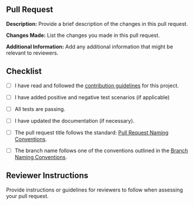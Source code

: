 ## Pull Request

**Description:**
Provide a brief description of the changes in this pull request.

**Changes Made:**
List the changes you made in this pull request.

**Additional Information:**
Add any additional information that might be relevant to reviewers.

## Checklist
- [ ] I have read and followed the [contribution guidelines](README.md#contributing) for this project.
- [ ] I have added positive and negative test scenarios (if applicable)
- [ ] All tests are passing.
- [ ] I have updated the documentation (if necessary).
- [ ] The pull request title follows the standard: [Pull Request Naming Conventions](https://github.com/afet-yonetim-sistemi/ays-be-api-automation/blob/main/CONTRIBUTING.md#pull-request-naming-conventions).
- [ ] The branch name follows one of the conventions outlined in the [Branch Naming Conventions](https://github.com/afet-yonetim-sistemi/ays-be-api-automation/blob/main/CONTRIBUTING.md#branch-naming-conventions).


## Reviewer Instructions
Provide instructions or guidelines for reviewers to follow when assessing your pull request.
